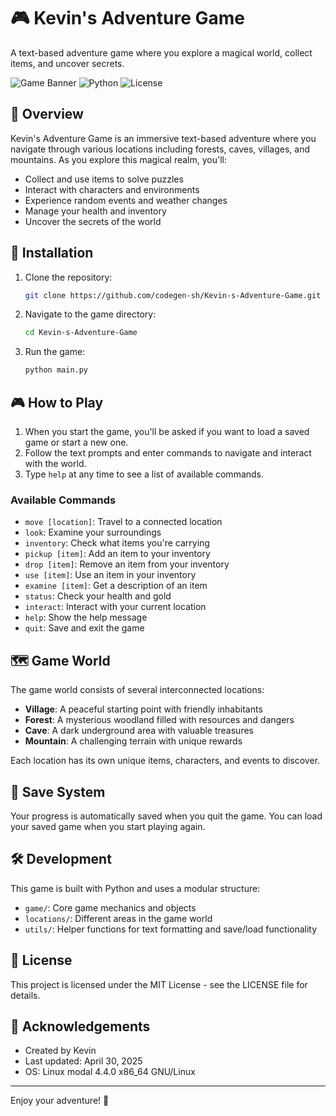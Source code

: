 # 🎮 Kevin's Adventure Game

A text-based adventure game where you explore a magical world, collect items, and uncover secrets.

![Game Banner](https://img.shields.io/badge/Adventure-Game-brightgreen)
![Python](https://img.shields.io/badge/Python-3.6+-blue)
![License](https://img.shields.io/badge/License-MIT-yellow)

## 🌟 Overview

Kevin's Adventure Game is an immersive text-based adventure where you navigate through various locations including forests, caves, villages, and mountains. As you explore this magical realm, you'll:

- Collect and use items to solve puzzles
- Interact with characters and environments
- Experience random events and weather changes
- Manage your health and inventory
- Uncover the secrets of the world

## 🚀 Installation

1. Clone the repository:
   ```bash
   git clone https://github.com/codegen-sh/Kevin-s-Adventure-Game.git
   ```

2. Navigate to the game directory:
   ```bash
   cd Kevin-s-Adventure-Game
   ```

3. Run the game:
   ```bash
   python main.py
   ```

## 🎮 How to Play

1. When you start the game, you'll be asked if you want to load a saved game or start a new one.
2. Follow the text prompts and enter commands to navigate and interact with the world.
3. Type `help` at any time to see a list of available commands.

### Available Commands

- `move [location]`: Travel to a connected location
- `look`: Examine your surroundings
- `inventory`: Check what items you're carrying
- `pickup [item]`: Add an item to your inventory
- `drop [item]`: Remove an item from your inventory
- `use [item]`: Use an item in your inventory
- `examine [item]`: Get a description of an item
- `status`: Check your health and gold
- `interact`: Interact with your current location
- `help`: Show the help message
- `quit`: Save and exit the game

## 🗺️ Game World

The game world consists of several interconnected locations:

- **Village**: A peaceful starting point with friendly inhabitants
- **Forest**: A mysterious woodland filled with resources and dangers
- **Cave**: A dark underground area with valuable treasures
- **Mountain**: A challenging terrain with unique rewards

Each location has its own unique items, characters, and events to discover.

## 💾 Save System

Your progress is automatically saved when you quit the game. You can load your saved game when you start playing again.

## 🛠️ Development

This game is built with Python and uses a modular structure:
- `game/`: Core game mechanics and objects
- `locations/`: Different areas in the game world
- `utils/`: Helper functions for text formatting and save/load functionality

## 📝 License

This project is licensed under the MIT License - see the LICENSE file for details.

## 🙏 Acknowledgements

- Created by Kevin
- Last updated: April 30, 2025
- OS: Linux modal 4.4.0 x86_64 GNU/Linux

---

Enjoy your adventure! 🌈

